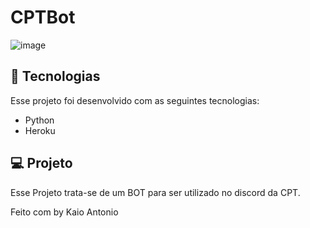 # CPTBot


![image](https://user-images.githubusercontent.com/75454785/137607652-0b066003-da03-461a-abe4-46200df53116.png)


## 🚀 Tecnologias

Esse projeto foi desenvolvido com as seguintes tecnologias:

- Python
- Heroku

## 💻 Projeto

Esse Projeto trata-se de um BOT para ser utilizado no discord da CPT.

Feito com by Kaio Antonio
